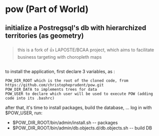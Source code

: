 # **pow** (Part of World)
## initialize a Postregsql's db with hierarchized territories (as geometry)
###
> this is a fork of :thumbsup: LAPOSTE/BCAA project, which aims to facilitate business targeting with choropleth maps

## 
to install the application,
first declare 3 variables, as :
```
POW_DIR_ROOT which is the root of the cloned code, from https://github.com/christopheprudent/pow.git
POW_DIR_DATA to implements trees for data
POW_USER to declare which user will be used to execute POW (adding code into its .bashrc)
```

after that, it's time to install packages, build the database, ...
log in with $POW_USER,
run:
* $POW_DIR_ROOT/bin/admin/install.sh                                -- packages
* $POW_DIR_ROOT/bin/admin/db.objects.d/db.objects.sh                -- build DB
